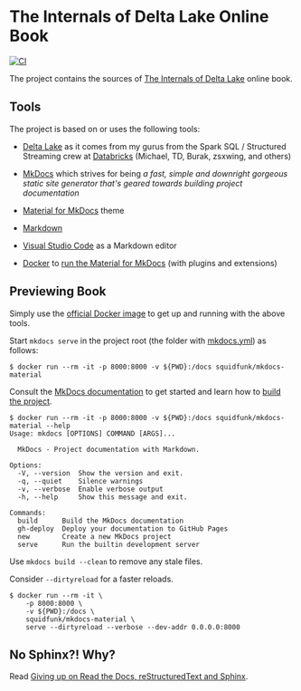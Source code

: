 # The Internals of Delta Lake Online Book

[![CI](https://github.com/japila-books/delta-lake-internals/workflows/CI/badge.svg)](https://github.com/japila-books/delta-lake-internals/actions)

The project contains the sources of [The Internals of Delta Lake](https://books.japila.pl/delta-lake-internals) online book.

## Tools

The project is based on or uses the following tools:

* [Delta Lake](https://delta.io/) as it comes from my gurus from the Spark SQL / Structured Streaming crew at [Databricks](https://databricks.com/) (Michael, TD, Burak, zsxwing, and others)

* [MkDocs](https://www.mkdocs.org/) which strives for being _a fast, simple and downright gorgeous static site generator that's geared towards building project documentation_

* [Material for MkDocs](https://squidfunk.github.io/mkdocs-material/) theme

* [Markdown](https://commonmark.org/help/)

* [Visual Studio Code](https://code.visualstudio.com/) as a Markdown editor

* [Docker](https://www.docker.com/) to [run the Material for MkDocs](https://squidfunk.github.io/mkdocs-material/getting-started/#with-docker-recommended) (with plugins and extensions)

## Previewing Book

Simply use the [official Docker image](https://squidfunk.github.io/mkdocs-material/getting-started/#with-docker-recommended) to get up and running with the above tools.

Start `mkdocs serve` in the project root (the folder with [mkdocs.yml](mkdocs.yml)) as follows:

```shell
$ docker run --rm -it -p 8000:8000 -v ${PWD}:/docs squidfunk/mkdocs-material
```

Consult the [MkDocs documentation](https://www.mkdocs.org/#getting-started) to get started and learn how to [build the project](https://www.mkdocs.org/#building-the-site).

```shell
$ docker run --rm -it -p 8000:8000 -v ${PWD}:/docs squidfunk/mkdocs-material --help
Usage: mkdocs [OPTIONS] COMMAND [ARGS]...

  MkDocs - Project documentation with Markdown.

Options:
  -V, --version  Show the version and exit.
  -q, --quiet    Silence warnings
  -v, --verbose  Enable verbose output
  -h, --help     Show this message and exit.

Commands:
  build      Build the MkDocs documentation
  gh-deploy  Deploy your documentation to GitHub Pages
  new        Create a new MkDocs project
  serve      Run the builtin development server
```

Use `mkdocs build --clean` to remove any stale files.

Consider `--dirtyreload` for a faster reloads.

```shell
$ docker run --rm -it \
    -p 8000:8000 \
    -v ${PWD}:/docs \
    squidfunk/mkdocs-material \
    serve --dirtyreload --verbose --dev-addr 0.0.0.0:8000
```

## No Sphinx?! Why?

Read [Giving up on Read the Docs, reStructuredText and Sphinx](https://medium.com/@jaceklaskowski/giving-up-on-read-the-docs-restructuredtext-and-sphinx-674961804641).
